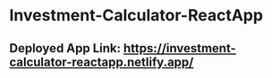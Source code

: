 # Investment-Calculator-ReactApp

## Deployed App Link: https://investment-calculator-reactapp.netlify.app/
